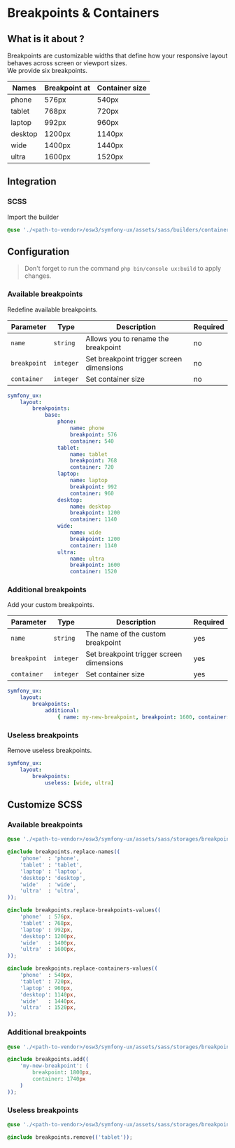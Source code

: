 # Breakpoints & Containers



## What is it about ?

Breakpoints are customizable widths that define how your responsive layout behaves across screen or viewport sizes.  
We provide six breakpoints.

| Names | Breakpoint at | Container size |
|-|-|-|
| phone | 576px | 540px |
| tablet | 768px | 720px |
| laptop | 992px | 960px |
| desktop | 1200px | 1140px |
| wide | 1400px | 1440px |
| ultra | 1600px | 1520px |



## Integration

<!-- tabs:start -->
### **SCSS**

Import the builder

```css 
@use './<path-to-vendor>/osw3/symfony-ux/assets/sass/builders/containers';
```
<!-- tabs:end -->



## Configuration

> Don't forget to run the command `php bin/console ux:build` to apply changes.

<!-- tabs:start -->
### **Available breakpoints**

Redefine available breakpoints.

| Parameter | Type | Description | Required |
|-|-|-|-|
| `name` | `string` | Allows you to rename the breakpoint | no |
| `breakpoint` | `integer` | Set breakpoint trigger screen dimensions | no |
| `container` | `integer` | Set container size | no |

```yaml
symfony_ux:
    layout:
        breakpoints:
            base:
                phone:
                    name: phone
                    breakpoint: 576
                    container: 540
                tablet:
                    name: tablet
                    breakpoint: 768
                    container: 720
                laptop:
                    name: laptop
                    breakpoint: 992
                    container: 960
                desktop:
                    name: desktop
                    breakpoint: 1200
                    container: 1140
                wide:
                    name: wide
                    breakpoint: 1200
                    container: 1140
                ultra:
                    name: ultra
                    breakpoint: 1600
                    container: 1520
```

### **Additional breakpoints**

Add your custom breakpoints.

| Parameter | Type | Description | Required |
|-|-|-|-|
| `name` | `string` | The name of the custom breakpoint | yes |
| `breakpoint` | `integer` | Set breakpoint trigger screen dimensions | yes |
| `container` | `integer` | Set container size | yes |

```yaml
symfony_ux:
    layout:
        breakpoints:
            additional:
                { name: my-new-breakpoint, breakpoint: 1600, container: 1520 }
```

### **Useless breakpoints**

Remove useless breakpoints.

```yaml
symfony_ux:
    layout:
        breakpoints:
            useless: [wide, ultra]
```
<!-- tabs:end -->



## Customize SCSS

<!-- tabs:start -->

### **Available breakpoints**

```css 
@use './<path-to-vendor>/osw3/symfony-ux/assets/sass/storages/breakpoints';

@include breakpoints.replace-names((
    'phone'  : 'phone',
    'tablet' : 'tablet',
    'laptop' : 'laptop',
    'desktop': 'desktop',
    'wide'   : 'wide',
    'ultra'  : 'ultra',
));

@include breakpoints.replace-breakpoints-values((
    'phone'  : 576px,
    'tablet' : 768px,
    'laptop' : 992px,
    'desktop': 1200px,
    'wide'   : 1400px,
    'ultra'  : 1600px,
));

@include breakpoints.replace-containers-values((
    'phone'  : 540px,
    'tablet' : 720px,
    'laptop' : 960px,
    'desktop': 1140px,
    'wide'   : 1440px,
    'ultra'  : 1520px,
));
```

### **Additional breakpoints**

```css 
@use './<path-to-vendor>/osw3/symfony-ux/assets/sass/storages/breakpoints';

@include breakpoints.add((
    'my-new-breakpoint': (
        breakpoint: 1800px, 
        container: 1740px
    )
));
```

### **Useless breakpoints**

```css 
@use './<path-to-vendor>/osw3/symfony-ux/assets/sass/storages/breakpoints';

@include breakpoints.remove(('tablet'));
```
<!-- tabs:end -->
